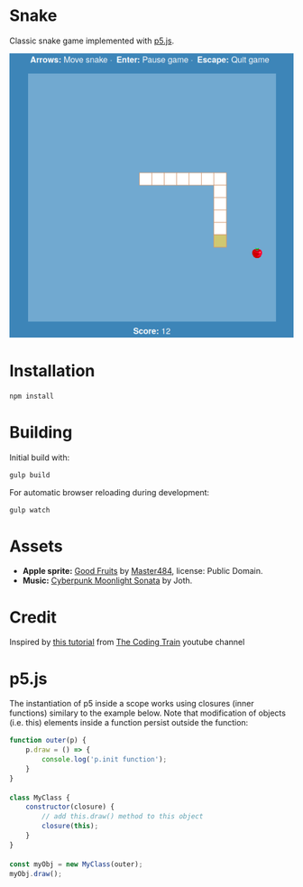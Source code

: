 # Snake
Classic snake game implemented with [p5.js].

![Screenshot](./screenshots/snake.png)

[p5.js]: https://p5js.org

# Installation
```bash
npm install
```

# Building
Initial build with:

```bash
gulp build
```

For automatic browser reloading during development:

```bash
gulp watch
```

# Assets
- **Apple sprite:** [Good Fruits] by [Master484], license: Public Domain.
- **Music:** [Cyberpunk Moonlight Sonata] by Joth.

[Good Fruits]: https://opengameart.org/content/good-fruits-m484-games
[Master484]: https://m484games.ucoz.com/
[Cyberpunk Moonlight Sonata]: https://opengameart.org/content/cyberpunk-moonlight-sonata

# Credit
Inspired by [this tutorial] from [The Coding Train] youtube channel

[this tutorial]: https://www.youtube.com/watch?v=AaGK-fj-BAM
[The Coding Train]: https://www.youtube.com/channel/UCvjgXvBlbQiydffZU7m1_aw

# p5.js
The instantiation of p5 inside a scope works using closures (inner functions) similary to the example below. Note that modification of objects (i.e. this) elements inside a function persist outside the function:

```javascript
function outer(p) {
    p.draw = () => {
        console.log('p.init function');
    }
}

class MyClass {
    constructor(closure) {
        // add this.draw() method to this object
        closure(this);
    }
}

const myObj = new MyClass(outer);
myObj.draw();
```
